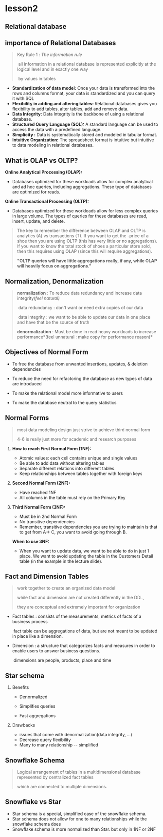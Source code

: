 # lesson2

## Relational database 



## importance of Relational Databases

> Key Rule 1 : *The information rule*
>
> ​	all information in a relational database is represented explicitly at the logical level and in exactly one way 
>
> ​	by values in tables

- **Standardization of data model:** Once your data is transformed into the rows and columns format, your data is standardized and you can query it with SQL
- **Flexibility in adding and altering tables:** Relational databases gives you flexibility to add tables, alter tables, add and remove data.
- **Data Integrity:** Data Integrity is the backbone of using a relational database.
- **Structured Query Language (SQL):** A standard language can be used to access the data with a predefined language.
- **Simplicity :** Data is systematically stored and modeled in tabular format.
- **Intuitive Organization:** The spreadsheet format is intuitive but intuitive to data modeling in relational databases.





## What is OLAP vs OLTP?

**Online Analytical Processing (OLAP):**

- Databases optimized for these workloads allow for complex analytical and ad hoc queries, including aggregations. These type of databases are optimized for reads.

**Online Transactional Processing (OLTP):**

- Databases optimized for these workloads allow for less complex queries in large volume. The types of queries for these databases are read, insert, update, and delete.

> The key to remember the difference between OLAP and OLTP is analytics (A) vs transactions (T). If you want to get the -price of a shoe then you are using OLTP (this has very little or no aggregations). If you want to know the total stock of shoes a particular store sold, then this requires using OLAP (since this will require aggregations).
>
> **"OLTP queries will have little aggregations really, if any, while OLAP will heavily focus on aggregations."**



## Normalization, Denormalization

> **normalization**  : To reduce data redundancy and increase data integrity(*feel natural)*
>
> ​	data redundancy : don't want or need extra copies of our data
>
> ​	data integrity : we want to be able to update our data in one place and have that be the source of truth
>
> **denormalization** : Must be done in read heavy workloads to increase performance*(feel unnatural : make copy  for performance reason)* 





## Objectives of Normal Form

- To free the database from unwanted insertions, updates, & deletion dependencies

- To reduce the need for refactoring the database as new types of data are introduced

- To make the relational model more informative to users

- To make the database neutral to the query statistics



## Normal Forms

> most data modeling design just strive to achieve third normal form
>
> 4-6 is really just more for academic and research purposes

1. **How to reach First Normal Form (1NF):**

   - Atomic values: each cell contains unique and single values
   - Be able to add data without altering tables
   - Separate different relations into different tables
   - Keep relationships between tables together with foreign keys

2. **Second Normal Form (2NF):**

   - Have reached 1NF
   - All columns in the table must rely on the Primary Key

3. **Third Normal Form (3NF):**

   - Must be in 2nd Normal Form
   - No transitive dependencies
   - Remember, transitive dependencies you are trying to maintain is that to get from A-> C, you want to avoid going through B.

   **When to use 3NF:**

   - When you want to update data, we want to be able to do in just 1 place. We want to avoid updating the table in the Customers Detail table (in the example in the lecture slide).



## Fact and Dimension Tables

> work together to create an organized data model
>
> while fact and dimension are not created differently in the DDL, 
>
> they are conceptual and extremely important for organization

- Fact tables : consists of the measurements, metrics of facts of a business process

  ​						fact table can be aggregations of data,  but are not meant to be updated in place like a dimension.

- Dimension : a structure that categorizes facts and measures in order to enable users to answer business questions.

  ​					dimensions are people, products, place and time



## Star schema

1. Benefits

   - Denormalized

   - Simplifies queries
   - Fast aggregations

2. Drawbacks
   - issues that come with denormalization(data integrity, ...)
   - Decrease query flexibility
   - Many to many relationship -- simplified

## 

## Snowflake Schema

> Logical arrangement of tables in a multidimensional database represented by centralized fact tables 
>
> which are connected to multiple dimensions.



## Snowflake vs Star

- Star schema is a special, simplified case of the snowflake schema.
- Star schema does not allow for one to many relationships while the snowflake schema does
- Snowflake schema is more normalized than Star. but only in 1NF or 2NF